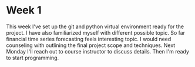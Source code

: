 # Week 1

This week I've set up the git and python virtual environment ready for the project. I have also familiarized myself with different possible topic. So far financial time series forecasting feels interesting topic. I would need counseling with outlining the final project scope and techniques. Next Monday I'll reach out to course instructor to discuss details. Then I'm ready to start programming.
